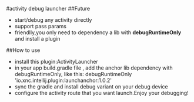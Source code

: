 #activity debug launcher
##Future
* start/debug any activity directly 
* support pass params
* friendlly,you only need to dependency a lib with **debugRuntimeOnly** and install a plugin 

##How to use
* install this plugin:ActivityLauncher
* in your app build.gradle file , add the anchor lib dependency with debugRuntimeOnly, like this:
debugRuntimeOnly 
'io.xnc.intellij.plugin:launchanchor:1.0.2'
* sync the gradle and install debug variant on your debug device
* configure the activity route that you want launch.Enjoy your debugging!
